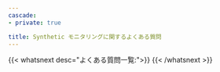```yaml
---
cascade:
- private: true

title: Synthetic モニタリングに関するよくある質問
---
```


{{< whatsnext desc="よくある質問一覧:">}}
{{< /whatsnext >}}
